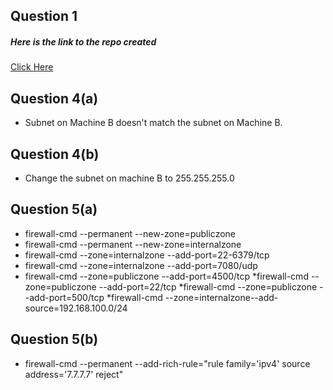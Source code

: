 ## Question 1
##### Here is the link to the repo created
[Click Here](https://github.com/Anillab/stationx.254.example)

## Question 4(a)
* Subnet on Machine B doesn't match the subnet on Machine B.
## Question 4(b)
* Change the subnet on machine B to 255.255.255.0
## Question 5(a)
* firewall-cmd --permanent --new-zone=publiczone
* firewall-cmd --permanent --new-zone=internalzone
* firewall-cmd --zone=internalzone --add-port=22-6379/tcp
* firewall-cmd --zone=internalzone --add-port=7080/udp
* firewall-cmd --zone=publiczone --add-port=4500/tcp
*firewall-cmd --zone=publiczone --add-port=22/tcp
*firewall-cmd --zone=publiczone --add-port=500/tcp
*firewall-cmd --zone=internalzone--add-source=192.168.100.0/24
## Question 5(b)
* firewall-cmd --permanent --add-rich-rule="rule family='ipv4' source address='7.7.7.7' reject"
